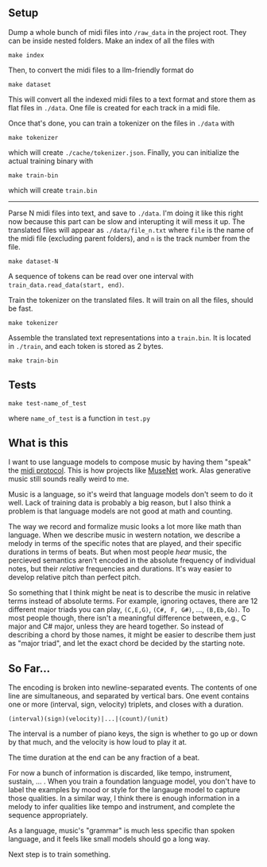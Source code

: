 ## Setup
Dump a whole bunch of midi files into `/raw_data` in the project root. They can be inside nested folders. Make an index of all the files with
```
make index  
```

Then, to convert the midi files to a llm-friendly format do
```
make dataset
```
This will convert all the indexed midi files to a text format and store them as flat files in `./data`. One file is created for each track in a midi file.

Once that's done, you can train a tokenizer on the files in `./data` with
```
make tokenizer
```
which will create `./cache/tokenizer.json`. Finally, you can initialize the actual training binary with 
```
make train-bin
```
which will create `train.bin`



***
Parse N midi files into text, and save to `./data`. I'm doing it like this right now because this part can be slow and interupting it will mess it up. The translated files will appear as `./data/file_n.txt` where `file` is the name of the midi file (excluding parent folders), and `n` is the track number from the file.
```
make dataset-N
```

A sequence of tokens can be read over one interval with `train_data.read_data(start, end)`. 


Train the tokenizer on the translated files. It will train on all the files, should be fast.
```
make tokenizer
```

Assemble the translated text representations into a `train.bin`. It is located in `./train`, and each token is stored as 2 bytes.
```
make train-bin
```


## Tests
```
make test-name_of_test
```
where `name_of_test` is a function in `test.py`


## What is this
I want to use language models to compose music by having them "speak" the [midi protocol](https://en.wikipedia.org/wiki/MIDI). This is how projects like [MuseNet](https://openai.com/research/musenet) work. Alas generative music still sounds really weird to me.

Music is a language, so it's weird that language models don't seem to do it well. Lack of training data is probably a big reason, but I also think a problem is that language models are not good at math and counting.

The way we record and formalize music looks a lot more like math than language. When we describe music in western notation, we describe a melody in terms of the specific notes that are played, and their specific durations in terms of beats. But when most people *hear* music, the percieved semantics aren't encoded in the absolute frequency of individual notes, but their *relative* frequencies and durations. It's way easier to develop relative pitch than perfect pitch.

So something that I think might be neat is to describe the music in relative terms instead of absolute terms. For example, ignoring octaves, there are 12 different major triads you can play, `(C,E,G)`, `(C#, F, G#)`, ..., `(B,Eb,Gb)`. To most people though, there isn't a meaningful difference between, e.g., C major and C# major, unless they are heard together. So instead of describing a chord by those names, it might be easier to describe them just as "major triad", and let the exact chord be decided by the starting note.


## So Far...
The encoding is broken into newline-separated events. The contents of one line are simultaneous, and separated by vertical bars. One event contains one or more (interval, sign, velocity) triplets, and closes with a duration.
```
(interval)(sign)(velocity)|...|(count)/(unit)
```

The interval is a number of piano keys, the sign is whether to go up or down by that much, and the velocity is how loud to play it at. 

The time duration at the end can be any fraction of a beat.

For now a bunch of information is discarded, like tempo, instrument, sustain, ... . When you train a foundation language model, you don't have to label the examples by mood or style for the langauge model to capture those qualities. In a similar way, I think there is enough information in a melody to infer qualities like tempo and instrument, and complete the sequence appropriately.

As a language, music's "grammar" is much less specific than spoken language, and it feels like small models should go a long way.

Next step is to train something.


